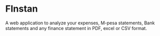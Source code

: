 # FInstan
A web application to analyze your expenses, M-pesa statements, Bank statements and any finance statement in PDF, excel or CSV format.

